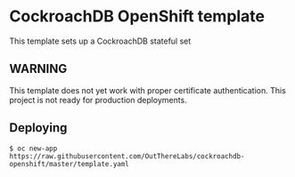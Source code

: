 # CockroachDB OpenShift template

This template sets up a CockroachDB stateful set

## WARNING

This template does not yet work with proper certificate authentication. This project is not ready for production deployments.

## Deploying

`$ oc new-app https://raw.githubusercontent.com/OutThereLabs/cockroachdb-openshift/master/template.yaml`
